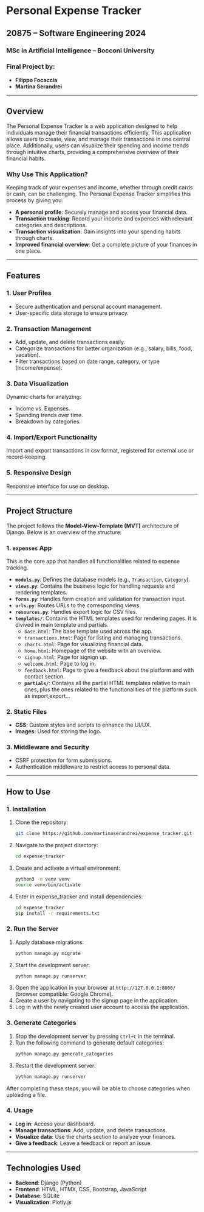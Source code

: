 # Personal Expense Tracker
## 20875 – Software Engineering 2024
### MSc in Artificial Intelligence – Bocconi University
### Final Project by:
- **Filippo Focaccia**
- **Martina Serandrei**
---
## Overview

The Personal Expense Tracker is a web application designed to help individuals manage their financial transactions efficiently. This application allows users to create, view, and manage their transactions in one central place. Additionally, users can visualize their spending and income trends through intuitive charts, providing a comprehensive overview of their financial habits.

### Why Use This Application?

Keeping track of your expenses and income, whether through credit cards or cash, can be challenging. The Personal Expense Tracker simplifies this process by giving you:

- **A personal profile**: Securely manage and access your financial data.
- **Transaction tracking**: Record your income and expenses with relevant categories and descriptions.
- **Transaction visualization**: Gain insights into your spending habits through charts.
- **Improved financial overview**: Get a complete picture of your finances in one place.

---

## Features

### 1. User Profiles
- Secure authentication and personal account management.
- User-specific data storage to ensure privacy.

### 2. Transaction Management
- Add, update, and delete transactions easily.
- Categorize transactions for better organization (e.g., salary, bills, food, vacation).
- Filter transactions based on date range, category, or type (income/expense).

### 3. Data Visualization
Dynamic charts for analyzing:
  - Income vs. Expenses.
  - Spending trends over time.
  - Breakdown by categories.

### 4. Import/Export Functionality
Import and export transactions in csv format, registered for external use or record-keeping.

### 5. Responsive Design
Responsive interface for use on desktop.

---

## Project Structure

The project follows the **Model-View-Template (MVT)** architecture of Django. Below is an overview of the structure:

### 1. **`expenses` App**
This is the core app that handles all functionalities related to expense tracking.

- **`models.py`**: Defines the database models (e.g., `Transaction`, `Category`).
- **`views.py`**: Contains the business logic for handling requests and rendering templates.
- **`forms.py`**: Handles form creation and validation for transaction input.
- **`urls.py`**: Routes URLs to the corresponding views.
- **`resources.py`**: Handles export logic for CSV files.
- **`templates/`**: Contains the HTML templates used for rendering pages. It is divived in main template and partials.
  - `base.html`: The base template used across the app.
  - `transactions.html`: Page for listing and managing transactions.
  - `charts.html`: Page for visualizing financial data.
  - `home.html`: Homepage of the website with an overview.
  - `signup.html`: Page for signign up.
  - `welcome.html`: Page to log in.
  - `feedback.html`: Page to give a feedback about the platform and with contact section.
  -  **`partials/`**: Contains all the partial HTML templates relative to main ones, plus the ones related to the functionalities of the platform such as import,export...

### 2. **Static Files**
- **CSS**: Custom styles and scripts to enhance the UI/UX.
- **Images**: Used for storing the logo.

### 3. **Middleware and Security**
- CSRF protection for form submissions.
- Authentication middleware to restrict access to personal data.

---

## How to Use

### 1. Installation
1. Clone the repository:
   ```bash
   git clone https://github.com/martinaserandrei/expense_tracker.git
   ```
2. Navigate to the project directory:
   ```bash
   cd expense_tracker
   ```
3. Create and activate a virtual environment:
   ```bash
   python3 -m venv venv
   source venv/bin/activate
   ```
4. Enter in expense_tracker and install dependencies:
   ```bash
   cd expense_tracker
   pip install -r requirements.txt
   ```

### 2. Run the Server
1. Apply database migrations:
   ```bash
   python manage.py migrate
   ```
2. Start the development server:
   ```bash
   python manage.py runserver
   ```
3. Open the application in your browser at `http://127.0.0.1:8000/` (browser compatible: Google Chrome).
4. Create a user by navigating to the signup page in the application.
5. Log in with the newly created user account to access the application.

### 3. Generate Categories
1. Stop the development server by pressing `Ctrl+C` in the terminal.
2. Run the following command to generate default categories:
   ```bash
   python manage.py generate_categories
   ```
3. Restart the development server:
   ```bash
   python manage.py runserver
   ```

After completing these steps, you will be able to choose categories when uploading a file.


### 4. Usage
- **Log in**: Access your dashboard.
- **Manage transactions**: Add, update, and delete transactions.
- **Visualize data**: Use the charts section to analyze your finances.
- **Give a feedback**: Leave a feedback or report an issue.

---

## Technologies Used

- **Backend**: Django (Python)
- **Frontend**: HTML, HTMX, CSS, Bootstrap, JavaScript
- **Database**: SQLite
- **Visualization**: Plotly.js



